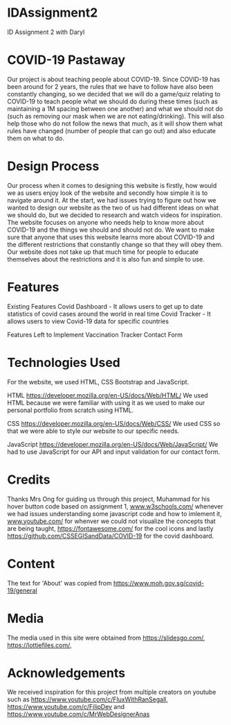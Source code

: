 # IDAssignment2
ID Assignment 2 with Daryl


# COVID-19 Pastaway


Our project is about teaching people about COVID-19. Since COVID-19 has been around for 2 years, the rules that we have to follow have also been constantly changing, so we decided that we will do a game/quiz relating to COVID-19 to teach people what we should do during these times (such as maintaining a 1M spacing between one another) and what we should not do (such as removing our mask when we are not eating/drinking). This will also help those who do not follow the news that much, as it will show them what rules have changed (number of people that can go out) and also educate them on what to do.



# Design Process

Our process when it comes to designing this website is firstly, how would we as users enjoy look of the website and secondly how simple it is to navigate around it. At the start, we had issues trying to figure out how we wanted to design our website as the two of us had different ideas on what we should do, but we decided to research and watch videos for inspiration. The website focuses on anyone who needs help to know more about COVID-19 and the things we should and should not do. We want to make sure that anyone that uses this website learns more about COVID-19 and the different restrictions that constantly change so that they will obey them. Our website does not take up that much time for people to educate themselves about the restrictions and it is also fun and simple to use.

# Features


Existing Features
Covid Dashboard - It allows users to get up to date statistics of covid cases around the world in real time
Covid Tracker - It allows users to view Covid-19 data for specific countries

Features Left to Implement
Vaccination Tracker
Contact Form

# Technologies Used
For the website, we used HTML, CSS Bootstrap and JavaScript.

HTML https://developer.mozilla.org/en-US/docs/Web/HTML/ We used HTML because we were familiar with using it as we used to make our personal portfolio from scratch using HTML. 

CSS https://developer.mozilla.org/en-US/docs/Web/CSS/ We used CSS so that we were able to style our website to our specific needs.

JavaScript https://developer.mozilla.org/en-US/docs/Web/JavaScript/ We had to use JavaScript for our API and input validation for our contact form.

# Credits
Thanks Mrs Ong for guiding us through this project, 
Muhammad for his hover button code based on assignment 1,
www.w3schools.com/ whenever we had issues understanding some javascript code and how to imlement it, 
www.youtube.com/ for whenver we could not visualize the concepts that are being taught, 
https://fontawesome.com/ for the cool icons
and lastly https://github.com/CSSEGISandData/COVID-19 for the covid dashboard.
# Content
The text for 'About' was copied from https://www.moh.gov.sg/covid-19/general
# Media
The media used in this site were obtained from https://slidesgo.com/, https://lottiefiles.com/, 
# Acknowledgements
We received inspiration for this project from multiple creators on youtube such as https://www.youtube.com/c/FluxWithRanSegall, https://www.youtube.com/c/FilipDev and https://www.youtube.com/c/MrWebDesignerAnas
